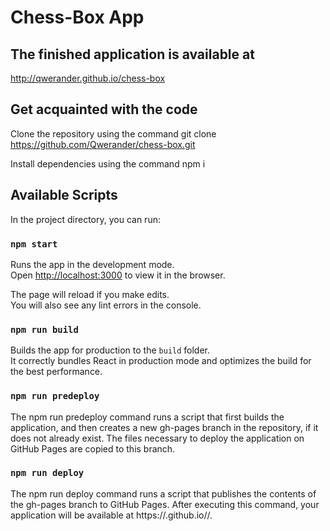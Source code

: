 # Chess-Box App

## The finished application is available at

http://qwerander.github.io/chess-box

## Get acquainted with the code

Clone the repository using the command 
git clone https://github.com/Qwerander/chess-box.git

Install dependencies using the command 
npm i

## Available Scripts

In the project directory, you can run:

### `npm start`

Runs the app in the development mode.\
Open [http://localhost:3000](http://localhost:3000) to view it in the browser.

The page will reload if you make edits.\
You will also see any lint errors in the console.

### `npm run build`

Builds the app for production to the `build` folder.\
It correctly bundles React in production mode and optimizes the build for the best performance.

### `npm run predeploy`

The npm run predeploy command runs a script that first builds the application, and then creates a new gh-pages branch in the repository, if it does not already exist. The files necessary to deploy the application on GitHub Pages are copied to this branch.

### `npm run deploy`

The npm run deploy command runs a script that publishes the contents of the gh-pages branch to GitHub Pages. After executing this command, your application will be available at https://<username>.github.io/<repository-name>/.



